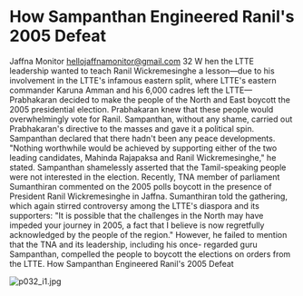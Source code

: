 # How Sampanthan Engineered Ranil's 2005 Defeat

Jaffna Monitor
hellojaffnamonitor@gmail.com
32
W
hen the LTTE leadership wanted 
to teach Ranil Wickremesinghe 
a lesson—due to his involvement in the 
LTTE's infamous eastern split, where LTTE's 
eastern commander Karuna Amman and his 
6,000 cadres left the LTTE—Prabhakaran 
decided to make the people of the North 
and East boycott the 2005 presidential 
election. Prabhakaran knew that these 
people would overwhelmingly vote for 
Ranil. Sampanthan, without any shame, 
carried out Prabhakaran's directive to the 
masses and gave it a political spin.
Sampanthan declared that there hadn't 
been any peace developments. "Nothing 
worthwhile would be achieved by 
supporting either of the two leading 
candidates, Mahinda Rajapaksa and Ranil 
Wickremesinghe," he stated. Sampanthan 
shamelessly asserted that the Tamil-speaking 
people were not interested in the election.
Recently, TNA member of parliament 
Sumanthiran commented on the 2005 polls 
boycott in the presence of President Ranil 
Wickremesinghe in Jaffna. Sumanthiran 
told the gathering, which again stirred 
controversy among the LTTE's diaspora 
and its supporters: "It is possible that the 
challenges in the North may have impeded 
your journey in 2005, a fact that I believe is 
now regretfully acknowledged by the people 
of the region."
However, he failed to mention that the 
TNA and its leadership, including his once-
regarded guru Sampanthan, compelled the 
people to boycott the elections on orders 
from the LTTE.
How Sampanthan Engineered 
Ranil's 2005 Defeat

![p032_i1.jpg](images_out/007_how_sampanthan_engineered_ranils_2005_defeat/p032_i1.jpg)

